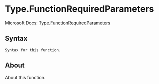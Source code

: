 ---
---

# Type.FunctionRequiredParameters

Microsoft Docs: [Type.FunctionRequiredParameters](https://docs.microsoft.com/en-us/powerquery-m/type-functionrequiredparameters)

## Syntax

```powerquery-m
Syntax for this function.
```

## About

About this function.

